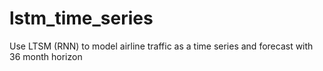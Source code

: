 # lstm_time_series
Use LTSM (RNN) to model airline traffic as a time series and forecast with 36 month horizon
